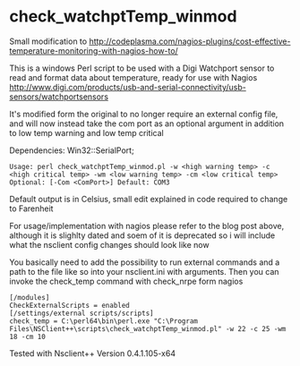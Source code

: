 # check_watchptTemp_winmod
Small modification to http://codeplasma.com/nagios-plugins/cost-effective-temperature-monitoring-with-nagios-how-to/

This is a windows Perl script to be used with a Digi Watchport sensor to read and format data about temperature, ready for use with Nagios http://www.digi.com/products/usb-and-serial-connectivity/usb-sensors/watchportsensors

It's modified form the original to no longer require an external config file, and will now instead take the com port as an optional argument in addition to low temp warning and low temp critical

Dependencies: Win32::SerialPort;

    Usage: perl check_watchptTemp_winmod.pl -w <high warning temp> -c <high critical temp> -wm <low warning temp> -cm <low critical temp> Optional: [-Com <ComPort>] Default: COM3

Default output is in Celsius, small edit explained in code required to change to Farenheit

For usage/implementation with nagios please refer to the blog post above, although it is slighlty dated and soem of it is deprecated so i will include what the nsclient config changes should look like now

You basically need to add the possibility to run external commands and a path to the file like so into your nsclient.ini with arguments. Then you can invoke the check_temp command with check_nrpe form nagios

    [/modules]
    CheckExternalScripts = enabled
    [/settings/external scripts/scripts]
    check_temp = C:\perl64\bin\perl.exe "C:\Program Files\NSClient++\scripts\check_watchptTemp_winmod.pl" -w 22 -c 25 -wm 18 -cm 10

Tested with Nsclient++ Version 0.4.1.105-x64
